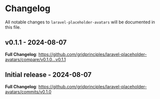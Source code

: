 # Changelog

All notable changes to `laravel-placeholder-avatars` will be documented in this file.

## v0.1.1 - 2024-08-07

**Full Changelog**: https://github.com/gridprinciples/laravel-placeholder-avatars/compare/v0.1.0...v0.1.1

## Initial release - 2024-08-07

**Full Changelog**: https://github.com/gridprinciples/laravel-placeholder-avatars/commits/v0.1.0
